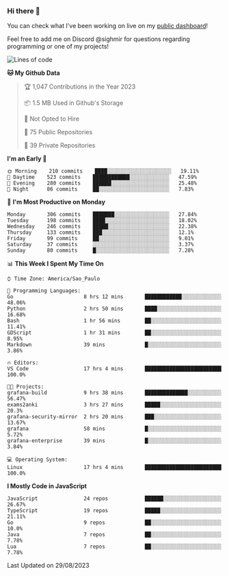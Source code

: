 ### Hi there 👋

<!--
**guicaulada/guicaulada** is a ✨ _special_ ✨ repository because its `README.md` (this file) appears on your GitHub profile.

Here are some ideas to get you started:

- 🔭 I’m currently working on ...
- 🌱 I’m currently learning ...
- 👯 I’m looking to collaborate on ...
- 🤔 I’m looking for help with ...
- 💬 Ask me about ...
- 📫 How to reach me: ...
- 😄 Pronouns: ...
- ⚡ Fun fact: ...
-->

You can check what I've been working on live on my [public dashboard](https://guicaulada.grafana.net/public-dashboards/7b7f644500ec4e6cb5d7a4e7b5ed0dab)!

Feel free to add me on Discord @sighmir for questions regarding programming or one of my projects!

<!--START_SECTION:waka-->
![Lines of code](https://img.shields.io/badge/From%20Hello%20World%20I%27ve%20Written-12.2%20million%20lines%20of%20code-blue)

**🐱 My Github Data** 

> 🏆 1,047 Contributions in the Year 2023
 > 
> 📦 1.5 MB Used in Github's Storage 
 > 
> 🚫 Not Opted to Hire
 > 
> 📜 75 Public Repositories 
 > 
> 🔑 39 Private Repositories  
 > 
**I'm an Early 🐤** 

```text
🌞 Morning    210 commits    ████░░░░░░░░░░░░░░░░░░░░░   19.11% 
🌆 Daytime    523 commits    ████████████░░░░░░░░░░░░░   47.59% 
🌃 Evening    280 commits    ██████░░░░░░░░░░░░░░░░░░░   25.48% 
🌙 Night      86 commits     ██░░░░░░░░░░░░░░░░░░░░░░░   7.83%

```
📅 **I'm Most Productive on Monday** 

```text
Monday       306 commits    ███████░░░░░░░░░░░░░░░░░░   27.84% 
Tuesday      198 commits    ████░░░░░░░░░░░░░░░░░░░░░   18.02% 
Wednesday    246 commits    █████░░░░░░░░░░░░░░░░░░░░   22.38% 
Thursday     133 commits    ███░░░░░░░░░░░░░░░░░░░░░░   12.1% 
Friday       99 commits     ██░░░░░░░░░░░░░░░░░░░░░░░   9.01% 
Saturday     37 commits     ░░░░░░░░░░░░░░░░░░░░░░░░░   3.37% 
Sunday       80 commits     █░░░░░░░░░░░░░░░░░░░░░░░░   7.28%

```


📊 **This Week I Spent My Time On** 

```text
⌚︎ Time Zone: America/Sao_Paulo

💬 Programming Languages: 
Go                       8 hrs 12 mins       ████████████░░░░░░░░░░░░░   48.06% 
Python                   2 hrs 50 mins       ████░░░░░░░░░░░░░░░░░░░░░   16.68% 
Bash                     1 hr 56 mins        ██░░░░░░░░░░░░░░░░░░░░░░░   11.41% 
GDScript                 1 hr 31 mins        ██░░░░░░░░░░░░░░░░░░░░░░░   8.95% 
Markdown                 39 mins             █░░░░░░░░░░░░░░░░░░░░░░░░   3.86%

🔥 Editors: 
VS Code                  17 hrs 4 mins       █████████████████████████   100.0%

🐱‍💻 Projects: 
grafana-build            9 hrs 38 mins       ██████████████░░░░░░░░░░░   56.47% 
exams2anki               3 hrs 27 mins       █████░░░░░░░░░░░░░░░░░░░░   20.3% 
grafana-security-mirror  2 hrs 20 mins       ███░░░░░░░░░░░░░░░░░░░░░░   13.67% 
grafana                  58 mins             █░░░░░░░░░░░░░░░░░░░░░░░░   5.72% 
grafana-enterprise       39 mins             █░░░░░░░░░░░░░░░░░░░░░░░░   3.84%

💻 Operating System: 
Linux                    17 hrs 4 mins       █████████████████████████   100.0%

```

**I Mostly Code in JavaScript** 

```text
JavaScript               24 repos            ██████░░░░░░░░░░░░░░░░░░░   26.67% 
TypeScript               19 repos            █████░░░░░░░░░░░░░░░░░░░░   21.11% 
Go                       9 repos             ██░░░░░░░░░░░░░░░░░░░░░░░   10.0% 
Java                     7 repos             ██░░░░░░░░░░░░░░░░░░░░░░░   7.78% 
Lua                      7 repos             ██░░░░░░░░░░░░░░░░░░░░░░░   7.78%

```



 Last Updated on 29/08/2023
<!--END_SECTION:waka-->
